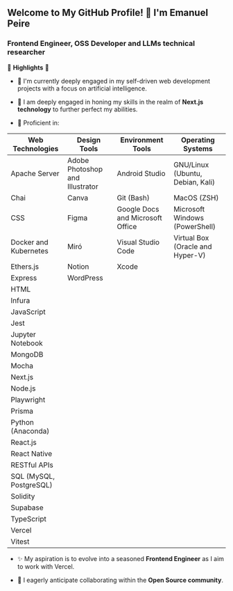 ## Welcome to My GitHub Profile! 👋 I'm Emanuel Peire

### Frontend Engineer, OSS Developer and LLMs technical researcher

🚀 **Highlights** 🚀

- 🔭 I'm currently deeply engaged in my self-driven web development projects with a focus on artificial intelligence.

- 🌱 I am deeply engaged in honing my skills in the realm of **Next.js technology** to further perfect my abilities.

- 🧠 Proficient in:

| **Web Technologies**        | **Design Tools**                         | **Environment Tools**                 | **Operating Systems**                      |
|-----------------------------|------------------------------------------|---------------------------------------|--------------------------------------------|
| Apache Server               | Adobe Photoshop and Illustrator          | Android Studio                        | GNU/Linux (Ubuntu, Debian, Kali)           |
| Chai                        | Canva                                    | Git (Bash)                            | MacOS (ZSH)                                |
| CSS                         | Figma                                    | Google Docs and Microsoft Office      | Microsoft Windows (PowerShell)             |
| Docker and Kubernetes       | Miró                                     | Visual Studio Code                    | Virtual Box (Oracle and Hyper-V)           |
| Ethers.js                   | Notion                                   | Xcode                                 |                                            |
| Express                     | WordPress                                |                                       |                                            |
| HTML                        |                                          |                                       |                                            |
| Infura                      |                                          |                                       |                                            |
| JavaScript                  |                                          |                                       |                                            |
| Jest                        |                                          |                                       |                                            |
| Jupyter Notebook            |                                          |                                       |                                            |
| MongoDB                     |                                          |                                       |                                            |
| Mocha                       |                                          |                                       |                                            |
| Next.js                     |                                          |                                       |                                            |
| Node.js                     |                                          |                                       |                                            |
| Playwright                  |                                          |                                       |                                            |
| Prisma                      |                                          |                                       |                                            |
| Python (Anaconda)           |                                          |                                       |                                            |
| React.js                    |                                          |                                       |                                            |
| React Native                |                                          |                                       |                                            |
| RESTful APIs                |                                          |                                       |                                            |
| SQL (MySQL, PostgreSQL)     |                                          |                                       |                                            |
| Solidity                    |                                          |                                       |                                            |
| Supabase                    |                                          |                                       |                                            |
| TypeScript                  |                                          |                                       |                                            |
| Vercel                      |                                          |                                       |                                            |
| Vitest                      |                                          |                                       |                                            |

- ✨ My aspiration is to evolve into a seasoned **Frontend Engineer** as I aim to work with Vercel.

- 👯 I eagerly anticipate collaborating within the **Open Source community**.
